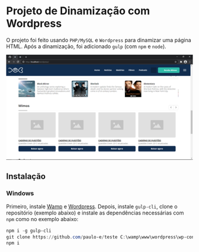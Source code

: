 # Projeto de Dinamização com Wordpress

O projeto foi feito usando `PHP/MySQL` e `Wordpress` para dinamizar uma página HTML. 
Após a dinamização, foi adicionado `gulp` (com `npm` e `node`).

![Print](site.png)

## Instalação
### Windows

Primeiro, instale [Wamp](https://www.wampserver.com/en/download-wampserver-64bits/) e [Wordpress](https://wordpress.org). Depois, instale `gulp-cli`, clone o repositório (exemplo abaixo) e instale as dependências necessárias com `npm` como no exemplo abaixo:

``` powershell
npm i -g gulp-cli 
git clone https://github.com/paulo-e/teste C:\wamp\www\wordpress\wp-content\themes\teste
npm i
```
